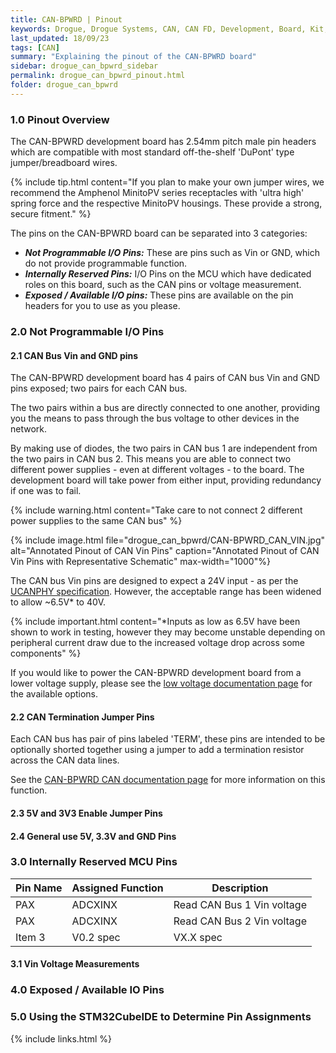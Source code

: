 ```yaml
---
title: CAN-BPWRD | Pinout
keywords: Drogue, Drogue Systems, CAN, CAN FD, Development, Board, Kit, Development Board, Dev Board
last_updated: 18/09/23
tags: [CAN]
summary: "Explaining the pinout of the CAN-BPWRD board"
sidebar: drogue_can_bpwrd_sidebar
permalink: drogue_can_bpwrd_pinout.html
folder: drogue_can_bpwrd
---
```


### 1.0 Pinout Overview

The CAN-BPWRD development board has 2.54mm pitch male pin headers which are compatible with most standard off-the-shelf 'DuPont' type jumper/breadboard wires.

{% include tip.html content="If you plan to make your own jumper wires, we recommend the Amphenol MinitoPV series receptacles with 'ultra high' spring force and the respective MinitoPV housings. These provide a strong, secure fitment." %}

The pins on the CAN-BPWRD board can be separated into 3 categories:

- ***Not Programmable I/O Pins:*** These are pins such as Vin or GND, which do not provide programmable function.
- ***Internally Reserved Pins:*** I/O Pins on the MCU which have dedicated roles on this board, such as the CAN pins or voltage measurement.
- ***Exposed / Available I/O pins:*** These pins are available on the pin headers for you to use as you please.

### 2.0 Not Programmable I/O Pins

#### 2.1 CAN Bus Vin and GND pins

The CAN-BPWRD development board has 4 pairs of CAN bus Vin and GND pins exposed; two pairs for each CAN bus.

The two pairs within a bus are directly connected to one another, providing you the means to pass through the bus voltage to other devices in the network.

By making use of diodes, the two pairs in CAN bus 1 are independent from the two pairs in CAN bus 2. This means you are able to connect two different power supplies - even at different voltages - to the board. The development board will take power from either input, providing redundancy if one was to fail.

{% include warning.html content="Take care to not connect 2 different power supplies to the same CAN bus" %}

{% include image.html file="drogue_can_bpwrd/CAN-BPWRD_CAN_VIN.jpg" alt="Annotated Pinout of CAN Vin Pins" caption="Annotated Pinout of CAN Vin Pins with Representative Schematic" max-width="1000"%}

The CAN bus Vin pins are designed to expect a 24V input - as per the [UCANPHY specification](drogue_can_bpwrd_cyphal.html). However, the acceptable range has been widened to allow ~6.5V* to 40V.

{% include important.html content="*Inputs as low as 6.5V have been shown to work in testing, however they may become unstable depending on peripheral current draw due to the increased voltage drop across some components" %}

If you would like to power the CAN-BPWRD development board from a lower voltage supply, please see the [low voltage documentation page](drogue_can_bpwrd_low_voltage.html) for the available options.

#### 2.2 CAN Termination Jumper Pins

Each CAN bus has pair of pins labeled 'TERM', these pins are intended to be optionally shorted together using a jumper to add a termination resistor across the CAN data lines.

See the [CAN-BPWRD CAN documentation page](drogue_can_bpwrd_can.html) for more information on this function.

#### 2.3 5V and 3V3 Enable Jumper Pins
#### 2.4 General use 5V, 3.3V and GND Pins

### 3.0 Internally Reserved MCU Pins

| Pin Name | Assigned Function | Description |
|-------|--------|---------|
| PAX | ADCXINX | Read CAN Bus 1 Vin voltage |
| PAX | ADCXINX | Read CAN Bus 2 Vin voltage |
| Item 3 | V0.2 spec | VX.X spec |

#### 3.1 Vin Voltage Measurements

### 4.0 Exposed / Available IO Pins

### 5.0 Using the STM32CubeIDE to Determine Pin Assignments

{% include links.html %}
